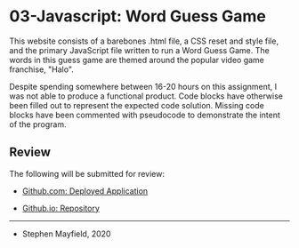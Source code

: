 # 03-Javascript: Word Guess Game

This website consists of a barebones .html file, a CSS reset and style file, and the primary JavaScript file written to run a Word Guess Game. The words in this guess game are themed around the popular video game franchise, "Halo". 

Despite spending somewhere between 16-20 hours on this assignment, I was not able to produce a functional product. Code blocks have otherwise been filled out to represent the expected code solution. Missing code blocks have been commented with pseudocode to demonstrate the intent of the program.


## Review

The following will be submitted for review:

* [Github.com: Deployed Application](https://stmayfield.github.io/word-guess-game/)

* [Github.io: Repository](https://github.com/stmayfield/word-guess-game)

- - -

- Stephen Mayfield, 2020